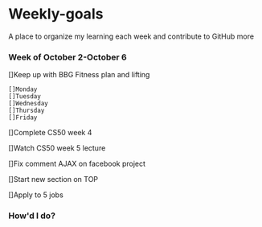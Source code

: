 # Weekly-goals
A place to organize my learning each week and contribute to GitHub more

### Week of October 2-October 6

[]Keep up with BBG Fitness plan and lifting

    []Monday
    []Tuesday
    []Wednesday
    []Thursday
    []Friday

[]Complete CS50 week 4

[]Watch CS50 week 5 lecture

[]Fix comment AJAX on facebook project

[]Start new section on TOP

[]Apply to 5 jobs

### How'd I do?


